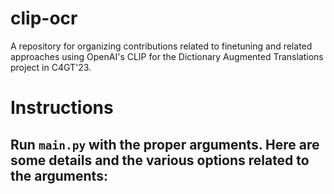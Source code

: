 # clip-ocr
A repository for organizing contributions related to finetuning and related approaches using OpenAI's CLIP for the Dictionary Augmented Translations project in C4GT'23.

# Instructions
Run `main.py` with the proper arguments. Here are some details and the various options related to the arguments:
- 

# 